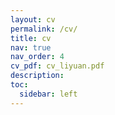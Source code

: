 ```yaml
---
layout: cv
permalink: /cv/
title: cv
nav: true
nav_order: 4
cv_pdf: cv_liyuan.pdf
description: 
toc:
  sidebar: left
---
```

